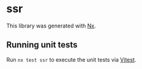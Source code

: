 # ssr

This library was generated with [Nx](https://nx.dev).

## Running unit tests

Run `nx test ssr` to execute the unit tests via [Vitest](https://vitest.dev/).
